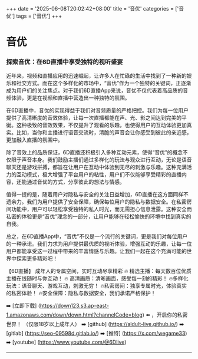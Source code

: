 +++
date = '2025-06-08T20:02:42+08:00'
title = '音优'
categories = ['音优']
tags = ['音优']
+++

# 音优

### 探索音优：在6D直播中享受独特的视听盛宴

近年来，视频和直播应用的迅速崛起，让许多人在忙碌的生活中找到了一种新的娱乐和社交方式。而在这个多样化的市场中，“音优”作为一个独特的关键词，正逐渐成为用户们的关注焦点。对于我们6D直播App来说，音优不仅代表着高品质的音频体验，更是在视频和直播中营造出一种独特的氛围。

在6D直播中，音优的实现得益于我们对音频质量的严格把控。我们为每一位用户提供了高清晰度的音效体验，让每一次直播都能在声、光、影之间达到完美的平衡。这种极致的音效效果，不仅提升了观看的乐趣，也使得用户的互动体验更加真实。比如，当你和主播进行语音交流时，清脆的声音会让你感受到彼此的亲近感，更加融入直播的氛围中。

除了音效上的品质保证，6D直播还积极引入多种互动元素，使得“音优”的概念不仅限于声音本身。我们鼓励主播们通过多样化的玩法与观众进行互动，无论是语音聊天还是游戏拼搏，都旨在让用户在互动中体验到无尽的刺激与乐趣。这种充满活力的互动模式，极大增强了平台用户的粘性，用户们不仅能够享受精彩的直播内容，还能通过音优的方式，分享彼此的想法与情感。

值得一提的是，随着用户对隐私与安全的关注日益增加，6D直播在这方面同样不遗余力。我们为用户提供了安全保障，确保每位用户的隐私与数据安全。在私密房间功能中，用户可以轻松享受独特的私人时光，而无需担心信息泄露。这种安全而私密的体验更是“音优”理念的一部分，让用户能够在轻松愉快的环境中找到真实的自我。

总之，在6D直播App中，“音优”不仅是一个流行的关键词，更是我们对每位用户的一种承诺。我们力求为用户提供最优质的视听体验，增强互动的乐趣，让每一位用户都能享受这一过程中带来的丰富情感与乐趣。让我们一起在这个充满可能的世界中探索更多精彩吧！

【6D直播】
成年人的专属空间，实时互动尽享精彩
🔥 精选主播：每天数百位优质主播在线随时与你互动！
🔥 高清画质：清晰画面，感受每一刻的精彩！
🔥多样化玩法：语音聊天、游戏互动，刺激无穷！
🔥私密房间：独享专属时光，体验真实的私密体验！
🔥安全保障：隐私与数据安全，我们承诺严格保护！

➡️ [立即下载] (https://down123.s3.ap-east-1.amazonaws.com/down/down.html?channelCode=blog) ⬅️ ，开启你的私密世界！
（仅限18岁以上成年人）
➡️ [github] (https://aldult-live.github.io/)
➡️ [gitlab] (https://seo-09598d.gitlab.io/)
➡️ [推特] (https://x.com/wegame33)
➡️ [youtube] (https://www.youtube.com/@6Dlive)

---
